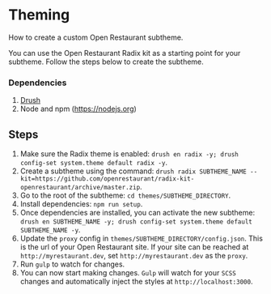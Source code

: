 # Theming

How to create a custom Open Restaurant subtheme.

You can use the Open Restaurant Radix kit as a starting point for your subtheme. Follow the steps below to create the subtheme.

### Dependencies

1. [Drush](http://drush.org)
2. Node and npm (https://nodejs.org)

## Steps

1. Make sure the Radix theme is enabled: `drush en radix -y; drush config-set system.theme default radix -y`.
2. Create a subtheme using the command: `drush radix SUBTHEME_NAME --kit=https://github.com/openrestaurant/radix-kit-openrestaurant/archive/master.zip`.
3. Go to the root of the subtheme: `cd themes/SUBTHEME_DIRECTORY`.
4. Install dependencies: `npm run setup`.
5. Once dependencies are installed, you can activate the new subtheme: `drush en SUBTHEME_NAME -y; drush config-set system.theme default SUBTHEME_NAME -y`.
6. Update the `proxy` config in `themes/SUBTHEME_DIRECTORY/config.json`. This is the url of your Open Restaurant site. If your site can be reached at `http://myrestaurant.dev`, set `http://myrestaurant.dev` as the `proxy`.
7. Run `gulp` to watch for changes.
8. You can now start making changes. `Gulp` will watch for your `SCSS` changes and automatically inject the styles at `http://localhost:3000`.
